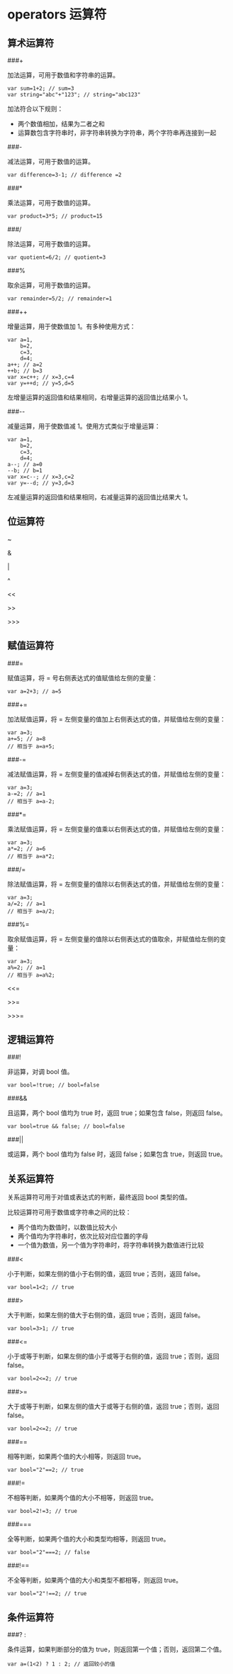 operators 运算符
=============

算术运算符
--------

###+

加法运算，可用于数值和字符串的运算。

	var sum=1+2; // sum=3
	var string="abc"+"123"; // string="abc123"

加法符合以下规则：

+ 两个数值相加，结果为二者之和
+ 运算数包含字符串时，非字符串转换为字符串，两个字符串再连接到一起

###-

减法运算，可用于数值的运算。

	var difference=3-1; // difference =2

###*

乘法运算，可用于数值的运算。

	var product=3*5; // product=15

###/

除法运算，可用于数值的运算。

	var quotient=6/2; // quotient=3

###%

取余运算，可用于数值的运算。

	var remainder=5/2; // remainder=1

###++

增量运算，用于使数值加 1。有多种使用方式：

	var a=1,
		b=2,
		c=3,
		d=4;
	a++; // a=2
	++b; // b=3
	var x=c++; // x=3,c=4
	var y=++d; // y=5,d=5

左增量运算的返回值和结果相同，右增量运算的返回值比结果小 1。

###--

减量运算，用于使数值减 1。使用方式类似于增量运算：

	var a=1,
		b=2,
		c=3,
		d=4;
	a--; // a=0
	--b; // b=1
	var x=c--; // x=3,c=2
	var y=--d; // y=3,d=3

左减量运算的返回值和结果相同，右减量运算的返回值比结果大 1。

位运算符
-------

~

&

|

^

<<

\>>

\>>>

赋值运算符
--------

###=

赋值运算，将 = 号右侧表达式的值赋值给左侧的变量：

	var a=2+3; // a=5

###+=

加法赋值运算，将 = 左侧变量的值加上右侧表达式的值，并赋值给左侧的变量：

	var a=3;
	a+=5; // a=8
	// 相当于 a=a+5;

###-=

减法赋值运算，将 = 左侧变量的值减掉右侧表达式的值，并赋值给左侧的变量：

	var a=3;
	a-=2; // a=1
	// 相当于 a=a-2;

###*=

乘法赋值运算，将 = 左侧变量的值乘以右侧表达式的值，并赋值给左侧的变量：

	var a=3;
	a*=2; // a=6
	// 相当于 a=a*2;

###/=

除法赋值运算，将 = 左侧变量的值除以右侧表达式的值，并赋值给左侧的变量：

	var a=3;
	a/=2; // a=1
	// 相当于 a=a/2;

###%=

取余赋值运算，将 = 左侧变量的值除以右侧表达式的值取余，并赋值给左侧的变量：

	var a=3;
	a%=2; // a=1
	// 相当于 a=a%2;

<<=

\>>=

\>>>=

逻辑运算符
--------

###!

非运算，对调 bool 值。

	var bool=!true; // bool=false

###&&

且运算，两个 bool 值均为 true 时，返回 true；如果包含 false，则返回 false。

	var bool=true && false; // bool=false

###||

或运算，两个 bool 值均为 false 时，返回 false；如果包含 true，则返回 true。

关系运算符
--------

关系运算符可用于对值或表达式的判断，最终返回 bool 类型的值。

比较运算符可用于数值或字符串之间的比较：

+ 两个值均为数值时，以数值比较大小
+ 两个值均为字符串时，依次比较对应位置的字母
+ 一个值为数值，另一个值为字符串时，将字符串转换为数值进行比较

###<

小于判断，如果左侧的值小于右侧的值，返回 true；否则，返回 false。

	var bool=1<2; // true

###\>

大于判断，如果左侧的值大于右侧的值，返回 true；否则，返回 false。

	var bool=3>1; // true

###<=

小于或等于判断，如果左侧的值小于或等于右侧的值，返回 true；否则，返回 false。

	var bool=2<=2; // true

###\>=

大于或等于判断，如果左侧的值大于或等于右侧的值，返回 true；否则，返回 false。

	var bool=2<=2; // true

###==

相等判断，如果两个值的大小相等，则返回 true。

	var bool="2"==2; // true

###!=

不相等判断，如果两个值的大小不相等，则返回 true。

	var bool=2!=3; // true

###===

全等判断，如果两个值的大小和类型均相等，则返回 true。

	var bool="2"===2; // false

###!==

不全等判断，如果两个值的大小和类型不都相等，则返回 true。

	var bool="2"!==2; // true

条件运算符
--------

###? :

条件运算，如果判断部分的值为 true，则返回第一个值；否则，返回第二个值。

	var a=(1<2) ? 1 : 2; // 返回较小的值